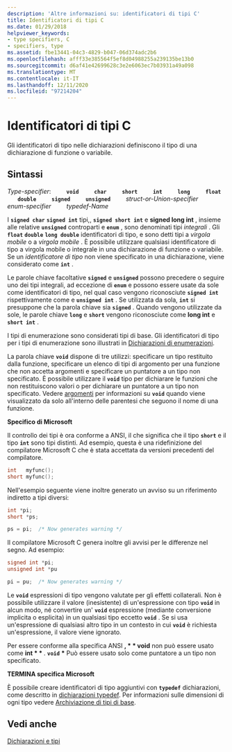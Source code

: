 ```yaml
---
description: 'Altre informazioni su: identificatori di tipi C'
title: Identificatori di tipi C
ms.date: 01/29/2018
helpviewer_keywords:
- type specifiers, C
- specifiers, type
ms.assetid: fbe13441-04c3-4829-b047-06d374adc2b6
ms.openlocfilehash: afff33e385564f5ef8d04988255a239135be13b0
ms.sourcegitcommit: d6af41e42699628c3e2e6063ec7b03931a49a098
ms.translationtype: MT
ms.contentlocale: it-IT
ms.lasthandoff: 12/11/2020
ms.locfileid: "97214204"
---
```

# <a name="c-type-specifiers"></a>Identificatori di tipi C

Gli identificatori di tipo nelle dichiarazioni definiscono il tipo di una dichiarazione di funzione o variabile.

## <a name="syntax"></a>Sintassi

*Type-specifier*: &nbsp; &nbsp; &nbsp; &nbsp; **`void`** &nbsp; &nbsp; &nbsp; &nbsp; **`char`** &nbsp; &nbsp; &nbsp; &nbsp; **`short`** &nbsp; &nbsp; &nbsp; &nbsp; **`int`** &nbsp; &nbsp; &nbsp; &nbsp; **`long`** &nbsp; &nbsp; &nbsp; &nbsp; **`float`** &nbsp; &nbsp; &nbsp; &nbsp; **`double`** &nbsp; &nbsp; &nbsp; &nbsp; **`signed`** &nbsp; &nbsp; &nbsp; &nbsp; **`unsigned`** &nbsp; &nbsp; &nbsp; &nbsp; *struct-or-Union-specifier* &nbsp; &nbsp; &nbsp; &nbsp; *enum-specifier* &nbsp; &nbsp; &nbsp; &nbsp; *typedef-Name*

I **`signed char`** **`signed int`** tipi,, **`signed short int`** e **signed long int** , insieme alle relative **`unsigned`** controparti e **`enum`** , sono denominati tipi *integrali* . Gli **`float`** **`double`** **`long double`** identificatori di tipo, e sono detti tipi a *virgola mobile* o a *virgola mobile* . È possibile utilizzare qualsiasi identificatore di tipo a virgola mobile o integrale in una dichiarazione di funzione o variabile. Se un *identificatore di tipo* non viene specificato in una dichiarazione, viene considerato come **`int`** .

Le parole chiave facoltative **`signed`** e **`unsigned`** possono precedere o seguire uno dei tipi integrali, ad eccezione di **`enum`** e possono essere usate da sole come identificatori di tipo, nel qual caso vengono riconosciute **`signed int`** rispettivamente come e **`unsigned int`** . Se utilizzata da sola, **`int`** si presuppone che la parola chiave sia **`signed`** . Quando vengono utilizzate da sole, le parole chiave **`long`** e **`short`** vengono riconosciute come **long int** e **`short int`** .

I tipi di enumerazione sono considerati tipi di base. Gli identificatori di tipo per i tipi di enumerazione sono illustrati in [Dichiarazioni di enumerazioni](../c-language/c-enumeration-declarations.md).

La parola chiave **`void`** dispone di tre utilizzi: specificare un tipo restituito dalla funzione, specificare un elenco di tipi di argomento per una funzione che non accetta argomenti e specificare un puntatore a un tipo non specificato. È possibile utilizzare il **`void`** tipo per dichiarare le funzioni che non restituiscono valori o per dichiarare un puntatore a un tipo non specificato. Vedere [argomenti](../c-language/arguments.md) per informazioni su **`void`** quando viene visualizzato da solo all'interno delle parentesi che seguono il nome di una funzione.

**Specifico di Microsoft**

Il controllo dei tipi è ora conforme a ANSI, il che significa che il tipo **`short`** e il tipo **`int`** sono tipi distinti. Ad esempio, questa è una ridefinizione del compilatore Microsoft C che è stata accettata da versioni precedenti del compilatore.

```C
int   myfunc();
short myfunc();
```

Nell'esempio seguente viene inoltre generato un avviso su un riferimento indiretto a tipi diversi:

```C
int *pi;
short *ps;

ps = pi;  /* Now generates warning */
```

Il compilatore Microsoft C genera inoltre gli avvisi per le differenze nel segno. Ad esempio:

```C
signed int *pi;
unsigned int *pu

pi = pu;  /* Now generates warning */
```

Le **`void`** espressioni di tipo vengono valutate per gli effetti collaterali. Non è possibile utilizzare il valore (inesistente) di un'espressione con tipo **`void`** in alcun modo, né convertire un' **`void`** espressione (mediante conversione implicita o esplicita) in un qualsiasi tipo eccetto **`void`** . Se si usa un'espressione di qualsiasi altro tipo in un contesto in cui **`void`** è richiesta un'espressione, il valore viene ignorato.

Per essere conforme alla specifica ANSI <strong>, \* \* void</strong> non può essere usato come <strong>int \* \* </strong>. **`void`** <strong>\*</strong> Può essere usato solo come puntatore a un tipo non specificato.

**TERMINA specifica Microsoft**

È possibile creare identificatori di tipo aggiuntivi con **`typedef`** dichiarazioni, come descritto in [dichiarazioni typedef](../c-language/typedef-declarations.md). Per informazioni sulle dimensioni di ogni tipo vedere [Archiviazione di tipi di base](../c-language/storage-of-basic-types.md).

## <a name="see-also"></a>Vedi anche

[Dichiarazioni e tipi](../c-language/declarations-and-types.md)
